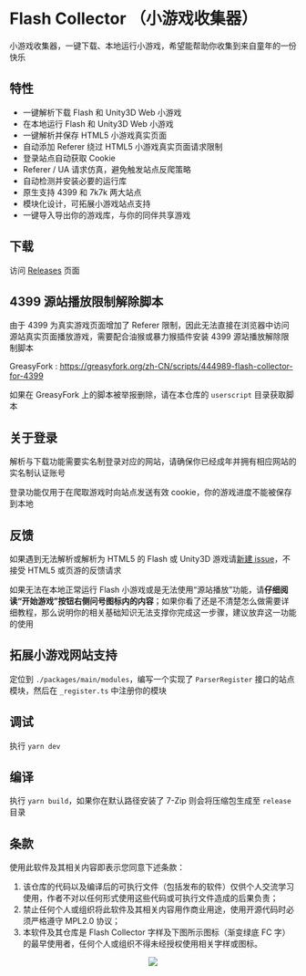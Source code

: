 # Flash Collector （小游戏收集器）

小游戏收集器，一键下载、本地运行小游戏，希望能帮助你收集到来自童年的一份快乐

## 特性

- 一键解析下载 Flash 和 Unity3D Web 小游戏
- 在本地运行 Flash 和 Unity3D Web 小游戏
- 一键解析并保存 HTML5 小游戏真实页面
- 自动添加 Referer 绕过 HTML5 小游戏真实页面请求限制
- 登录站点自动获取 Cookie
- Referer / UA 请求仿真，避免触发站点反爬策略
- 自动检测并安装必要的运行库
- 原生支持 4399 和 7k7k 两大站点
- 模块化设计，可拓展小游戏站点支持
- 一键导入导出你的游戏库，与你的同伴共享游戏
## 下载

访问 [Releases](https://github.com/Cnotech/flash-collector/releases) 页面

## 4399 源站播放限制解除脚本
由于 4399 为真实游戏页面增加了 Referer 限制，因此无法直接在浏览器中访问源站真实页面播放游戏，需要配合油猴或暴力猴插件安装 4399 源站播放解除限制脚本

GreasyFork : https://greasyfork.org/zh-CN/scripts/444989-flash-collector-for-4399

如果在 GreasyFork 上的脚本被举报删除，请在本仓库的 `userscript` 目录获取脚本
## 关于登录

解析与下载功能需要实名制登录对应的网站，请确保你已经成年并拥有相应网站的实名制认证账号

登录功能仅用于在爬取游戏时向站点发送有效 cookie，你的游戏进度不能被保存到本地

## 反馈

如果遇到无法解析或解析为 HTML5 的 Flash 或 Unity3D 游戏请[新建 issue](https://github.com/Cnotech/flash-collector/issues)，不接受 HTML5 或页游的反馈请求

如果无法在本地正常运行 Flash 小游戏或是无法使用“源站播放”功能，请**仔细阅读“开始游戏”按钮右侧问号图标内的内容**；如果你看了还是不清楚怎么做需要详细教程，那么说明你的相关基础知识无法支撑你完成这一步骤，建议放弃这一功能的使用

## 拓展小游戏网站支持

定位到 `./packages/main/modules`，编写一个实现了 `ParserRegister` 接口的站点模块，然后在 `_register.ts` 中注册你的模块

## 调试

执行 `yarn dev`

## 编译

执行 `yarn build`，如果你在默认路径安装了 7-Zip 则会将压缩包生成至 `release` 目录

## 条款

使用此软件及其相关内容即表示您同意下述条款：

1. 该仓库的代码以及编译后的可执行文件（包括发布的软件）仅供个人交流学习使用，作者不对以任何形式使用这些代码或可执行文件造成的后果负责；
2. 禁止任何个人或组织将此软件及其相关内容用作商业用途，使用开源代码时必须严格遵守 MPL2.0 协议；
3. 本软件及其仓库是 Flash Collector 字样及下图所示图标（渐变绿底 FC 字）的最早使用者，任何个人或组织不得未经授权使用相关字样或图标。

<div align=center>
    <img src="retinue/favicon.ico"/>
</div>
